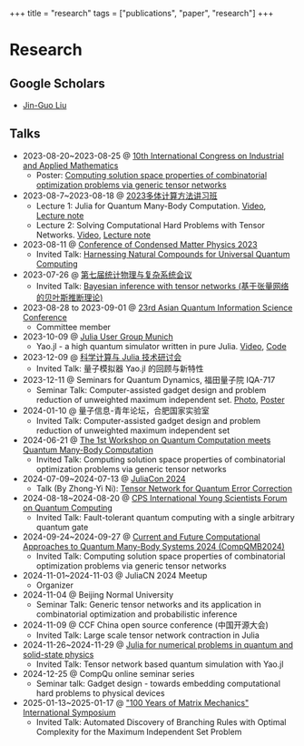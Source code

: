 +++
title = "research"
tags = ["publications", "paper", "research"]
+++


# Research
## Google Scholars
* [Jin-Guo Liu](https://scholar.google.com/citations?user=4edw228AAAAJ)

## Talks
* 2023-08-20~2023-08-25 @ [10th International Congress on Industrial and Applied Mathematics](https://iciam2023.org/)
  * Poster: [Computing solution space properties of combinatorial optimization problems via generic tensor networks](/assets/slides/Poster-GTN.pdf)
* 2023-08-7~2023-08-18 @ [2023多体计算方法讲习班](http://2023mbcc.cpsjournals.cn/)
  * Lecture 1: Julia for Quantum Many-Body Computation. [Video](https://www.koushare.com/video/videodetail/64412), [Lecture note](/assets/slides/1.tutorial.jl.pdf)
  * Lecture 2: Solving Computational Hard Problems with Tensor Networks. [Video](https://www.koushare.com/video/videodetail/64428), [Lecture note](/assets/slides/complexity.pdf)
* 2023-08-11 @ [Conference of Condensed Matter Physics 2023](http://ccmp2023.cpsjournals.cn/)
  * Invited Talk: [Harnessing Natural Compounds for Universal Quantum Computing](/assets/slides/CCMP2023.pdf)
* 2023-07-26 @ [第七届统计物理与复杂系统会议](https://conferences.koushare.com/spcsc2023)
  * Invited Talk: [Bayesian inference with tensor networks (基于张量网络的贝叶斯推断理论)](/assets/slides/Probabilistic-inference.pdf)
* 2023-08-28 to 2023-09-01 @ [23rd Asian Quantum Information Science Conference](http://aqis-conf.org/2023/)
  * Committee member
* 2023-10-09 @ [Julia User Group Munich](https://discourse.julialang.org/t/juliausergroupmunich-jinguo-liu-quantum-computing-with-yao-jl/104248)
  * Yao.jl - a high quantum simulator written in pure Julia. [Video](https://youtu.be/b-JzPrtv-yo), [Code](https://github.com/GiggleLiu/YaoTutorial)
* 2023-12-09 @ [科学计算与 Julia 技术研讨会](https://mp.weixin.qq.com/s/YAD_Tehf3pNDuuw1MxUvrQ)
  * Invited Talk: 量子模拟器 Yao.jl 的回顾与新特性
* 2023-12-11 @ Seminars for Quantum Dynamics, 福田量子院 IQA-717
  * Seminar Talk: Computer-assisted gadget design and problem reduction of unweighted maximum independent set. [Photo](/assets/images/qudyn.jpg), [Poster](/assets/images/poster-qudyn.jpg)
* 2024-01-10 @ 量子信息-青年论坛，合肥国家实验室
  * Invited Talk: Computer-assisted gadget design and problem reduction of unweighted maximum independent set
* 2024-06-21 @ [The 1st Workshop on Quantum Computation meets Quantum Many-Body Computation](http://qcqmbc2024.cpsjournals.cn/)
  * Invited Talk: Computing solution space properties of combinatorial optimization problems via generic tensor networks
* 2024-07-09~2024-07-13 @ [JuliaCon 2024](https://juliacon.org/2024/)
  * Talk (By Zhong-Yi Ni): [Tensor Network for Quantum Error Correction](https://www.bilibili.com/video/BV11A8me3EAq/?vd_source=5604f5653ca22c5b9d761350e1b4a265)
* 2024-08-18~2024-08-20 @ [CPS International Young Scientists Forum on Quantum Computing](http://meeting.cps-net.org.cn/IYSFQC2024)
  * Invited Talk: Fault-tolerant quantum computing with a single arbitrary quantum gate
* 2024-09-24~2024-09-27 @ [Current and Future Computational Approaches to Quantum Many-Body Systems 2024 (CompQMB2024)](https://qc-hybrid.github.io/CompQMB2024/)
  * Invited Talk: Computing solution space properties of combinatorial optimization problems via generic tensor networks
* 2024-11-01~2024-11-03 @ JuliaCN 2024 Meetup
  * Organizer
* 2024-11-04 @ Beijing Normal University
  * Seminar Talk: Generic tensor networks and its application in combinatorial optimization and probabilistic inference
* 2024-11-09 @ CCF China open source conference (中国开源大会)
  * Invited Talk: Large scale tensor network contraction in Julia
* 2024-11-26~2024-11-29 @ [Julia for numerical problems in quantum and solid-state physics](https://www.cecam.org/workshop-details/julia-for-numerical-problems-in-quantum-and-solid-state-physics-1355)
  * Invited Talk: Tensor network based quantum simulation with Yao.jl
* 2024-12-25 @ CompQu online seminar series
  * Seminar talk: Gadget design - towards embedding computational hard problems to physical devices
* 2025-01-13~2025-01-17 @ ["100 Years of Matrix Mechanics" International Symposium](https://qlab.bimsa.cn/events/matrix/2025/)
  * Invited Talk: Automated Discovery of Branching Rules with Optimal Complexity for the Maximum Independent Set Problem
